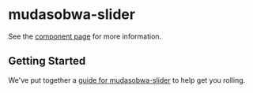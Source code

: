 mudasobwa-slider
================

See the [component page](http://mudasobwa.github.io/mudasobwa-slider) for more information.

## Getting Started

We've put together a [guide for mudasobwa-slider](http://www.polymer-project.org/docs/start/reusableelements.html) to help get you rolling.
